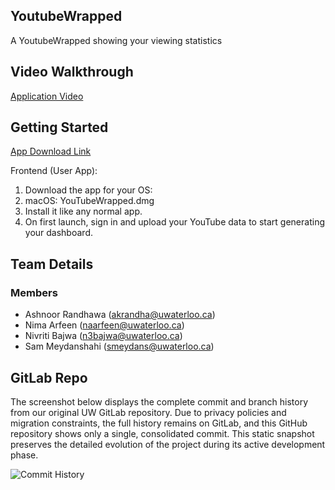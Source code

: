 

## YoutubeWrapped
A YoutubeWrapped showing your viewing statistics

## Video Walkthrough

[Application Video](https://youtu.be/dhabIYen2hc)

## Getting Started

[App Download Link](https://drive.google.com/file/d/1LbUhOJJf5Gn5lI5f0qwL5Fc2cLkhI5mJ/view)

Frontend (User App):
1. Download the app for your OS:
2. macOS: YouTubeWrapped.dmg
3. Install it like any normal app.
4. On first launch, sign in and upload your YouTube data to start generating your dashboard.

## Team Details

### Members
* Ashnoor Randhawa (akrandha@uwaterloo.ca)
* Nima Arfeen (naarfeen@uwaterloo.ca)
* Nivriti Bajwa (n3bajwa@uwaterloo.ca)
* Sam Meydanshahi (smeydans@uwaterloo.ca)

## GitLab Repo

The screenshot below displays the complete commit and branch history from our original UW GitLab repository. Due to privacy policies and migration constraints, the full history remains on GitLab, and this GitHub repository shows only a single, consolidated commit. This static snapshot preserves the detailed evolution of the project during its active development phase.

![Commit History](src/main/resources/images/YTWGitHistory.png)

